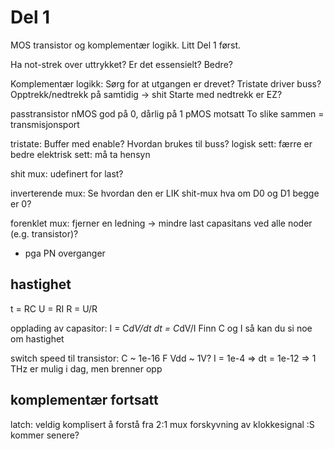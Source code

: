 Del 1
=====
MOS transistor og komplementær logikk.
Litt Del 1 først.

Ha not-strek over uttrykket?
Er det essensielt? Bedre?

Komplementær logikk:
Sørg for at utgangen er drevet?
Tristate driver buss?
Opptrekk/nedtrekk på samtidig -> shit
Starte med nedtrekk er EZ?

passtransistor
nMOS god på 0, dårlig på 1
pMOS motsatt
To slike sammen = transmisjonsport

tristate:
Buffer med enable?
Hvordan brukes til buss?
logisk sett: færre er bedre
elektrisk sett: må ta hensyn

shit mux:
udefinert for last?

inverterende mux:
Se hvordan den er LIK shit-mux
hva om D0 og D1 begge er 0?

forenklet mux:
fjerner en ledning -> mindre last
capasitans ved alle noder (e.g. transistor)?
 - pga PN overganger

hastighet
---------
t = RC
U = RI
R = U/R

opplading av capasitor:
I = C*dV/dt
dt = C*dV/I
Finn C og I så kan du si noe om hastighet

switch speed til transistor:
C ~ 1e-16 F
Vdd ~ 1V?
I = 1e-4
=>
dt = 1e-12
=>
1 THz er mulig i dag, men brenner opp

komplementær fortsatt
---------------------
latch:
veldig komplisert å forstå
fra 2:1 mux
forskyvning av klokkesignal :S
kommer senere?
